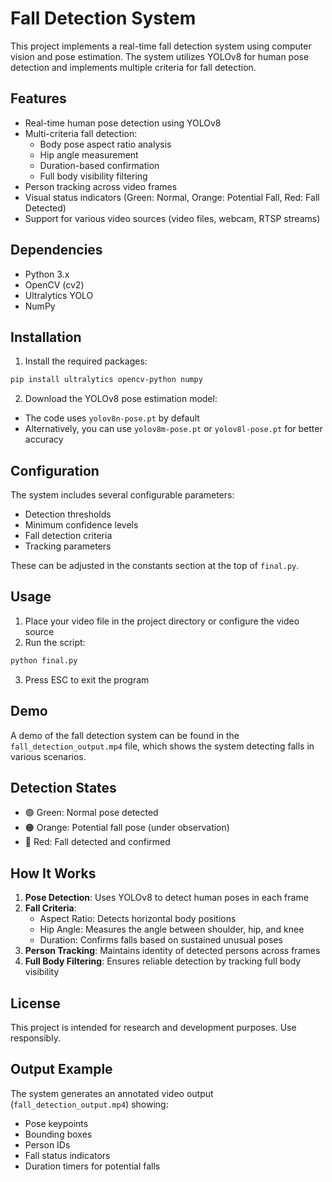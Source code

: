 # Fall Detection System

This project implements a real-time fall detection system using computer vision and pose estimation. The system utilizes YOLOv8 for human pose detection and implements multiple criteria for fall detection.

## Features

- Real-time human pose detection using YOLOv8
- Multi-criteria fall detection:
  - Body pose aspect ratio analysis
  - Hip angle measurement
  - Duration-based confirmation
  - Full body visibility filtering
- Person tracking across video frames
- Visual status indicators (Green: Normal, Orange: Potential Fall, Red: Fall Detected)
- Support for various video sources (video files, webcam, RTSP streams)

## Dependencies

- Python 3.x
- OpenCV (cv2)
- Ultralytics YOLO
- NumPy

## Installation

1. Install the required packages:
```bash
pip install ultralytics opencv-python numpy
```

2. Download the YOLOv8 pose estimation model:
- The code uses `yolov8n-pose.pt` by default
- Alternatively, you can use `yolov8m-pose.pt` or `yolov8l-pose.pt` for better accuracy

## Configuration

The system includes several configurable parameters:

- Detection thresholds
- Minimum confidence levels
- Fall detection criteria
- Tracking parameters

These can be adjusted in the constants section at the top of `final.py`.

## Usage

1. Place your video file in the project directory or configure the video source
2. Run the script:
```bash
python final.py
```
3. Press ESC to exit the program

## Demo

A demo of the fall detection system can be found in the `fall_detection_output.mp4` file, which shows the system detecting falls in various scenarios.

## Detection States

- 🟢 Green: Normal pose detected
- 🟠 Orange: Potential fall pose (under observation)
- 🔴 Red: Fall detected and confirmed

## How It Works

1. **Pose Detection**: Uses YOLOv8 to detect human poses in each frame
2. **Fall Criteria**:
   - Aspect Ratio: Detects horizontal body positions
   - Hip Angle: Measures the angle between shoulder, hip, and knee
   - Duration: Confirms falls based on sustained unusual poses
3. **Person Tracking**: Maintains identity of detected persons across frames
4. **Full Body Filtering**: Ensures reliable detection by tracking full body visibility

## License

This project is intended for research and development purposes. Use responsibly.

## Output Example

The system generates an annotated video output (`fall_detection_output.mp4`) showing:
- Pose keypoints
- Bounding boxes
- Person IDs
- Fall status indicators
- Duration timers for potential falls
